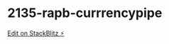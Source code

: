 # 2135-rapb-currrencypipe

[Edit on StackBlitz ⚡️](https://stackblitz.com/edit/2135-rapb-currrencypipe)